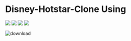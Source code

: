 # Disney-Hotstar-Clone Using

<img src="https://img.shields.io/badge/HTML5-E34F26?style=for-the-badge&logo=html5&logoColor=white" /> <img src="https://img.shields.io/badge/CSS3-1572B6?style=for-the-badge&logo=css3&logoColor=white" /> <img src="https://img.shields.io/badge/JavaScript-323330?style=for-the-badge&logo=javascript&logoColor=F7DF1E" /> <img src="https://img.shields.io/badge/Bootstrap-563D7C?style=for-the-badge&logo=bootstrap&logoColor=white" />



![download](https://user-images.githubusercontent.com/104497104/197224112-d3b83a64-f7f1-4e84-ba37-f1fc0efa1cd4.png)




